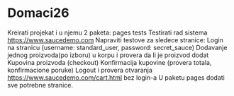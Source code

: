 # Domaci26
Kreirati projekat i u njemu 2 paketa:
pages
tests
Testirati rad sistema https://www.saucedemo.com
Napraviti testove za sledece stranice:
Login na stranicu (username: standard_user, password: secret_sauce)
Dodavanje jednog proizvoda(po izboru) u korpu i provera da li je proizvod dodat
Kupovina proizvoda (checkout)
Konfirmacija kupovine (provera totala, konfirmacione poruke)
Logout i provera otvaranja https://www.saucedemo.com/cart.html bez login-a
U paketu pages dodati sve potrebne stranice.
